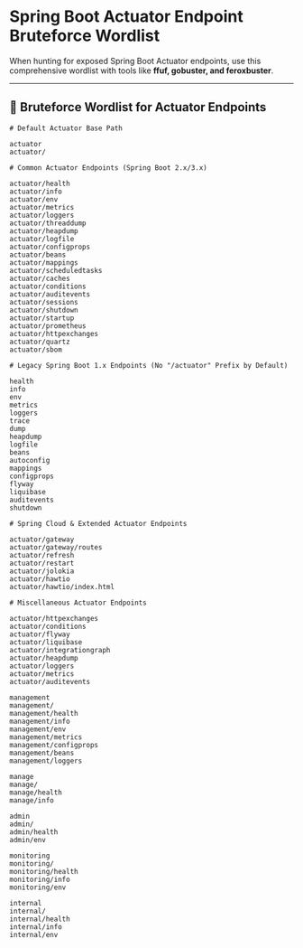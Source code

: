 # Spring Boot Actuator Endpoint Bruteforce Wordlist

When hunting for exposed Spring Boot Actuator endpoints, use this comprehensive wordlist with tools like **ffuf, gobuster, and feroxbuster**.

---

## **📌 Bruteforce Wordlist for Actuator Endpoints**

```
# Default Actuator Base Path

actuator
actuator/

# Common Actuator Endpoints (Spring Boot 2.x/3.x)

actuator/health
actuator/info
actuator/env
actuator/metrics
actuator/loggers
actuator/threaddump
actuator/heapdump
actuator/logfile
actuator/configprops
actuator/beans
actuator/mappings
actuator/scheduledtasks
actuator/caches
actuator/conditions
actuator/auditevents
actuator/sessions
actuator/shutdown
actuator/startup
actuator/prometheus
actuator/httpexchanges
actuator/quartz
actuator/sbom

# Legacy Spring Boot 1.x Endpoints (No "/actuator" Prefix by Default)

health
info
env
metrics
loggers
trace
dump
heapdump
logfile
beans
autoconfig
mappings
configprops
flyway
liquibase
auditevents
shutdown

# Spring Cloud & Extended Actuator Endpoints

actuator/gateway
actuator/gateway/routes
actuator/refresh
actuator/restart
actuator/jolokia
actuator/hawtio
actuator/hawtio/index.html

# Miscellaneous Actuator Endpoints

actuator/httpexchanges
actuator/conditions
actuator/flyway
actuator/liquibase
actuator/integrationgraph
actuator/heapdump
actuator/loggers
actuator/metrics
actuator/auditevents

management
management/
management/health
management/info
management/env
management/metrics
management/configprops
management/beans
management/loggers

manage
manage/
manage/health
manage/info

admin
admin/
admin/health
admin/env

monitoring
monitoring/
monitoring/health
monitoring/info
monitoring/env

internal
internal/
internal/health
internal/info
internal/env
```
